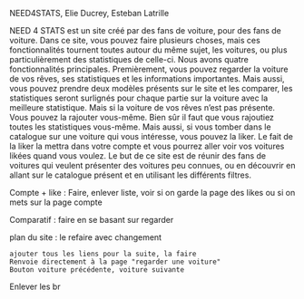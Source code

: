 NEED4STATS, Elie Ducrey, Esteban Latrille

NEED 4 STATS est un site créé par des fans de voiture, pour des fans de voiture. Dans ce site, vous pouvez faire plusieurs choses, mais ces fonctionnalités tournent toutes autour du même sujet, les voitures, ou plus particulièrement des statistiques de celle-ci. Nous avons quatre fonctionnalités principales. Premièrement, vous pouvez regarder la voiture de vos rêves, ses statistiques et les informations importantes. Mais aussi, vous pouvez prendre deux modèles présents sur le site et les comparer, les statistiques seront surlignés pour chaque partie sur la voiture avec la meilleure statistique. Mais si la voiture de vos rêves n’est pas présente. Vous pouvez la rajouter vous-même. Bien sûr il faut que vous rajoutiez toutes les statistiques vous-même. Mais aussi, si vous tomber dans le catalogue sur une voiture qui vous intéresse, vous pouvez la liker. Le fait de la liker la mettra dans votre compte et vous pourrez aller voir vos voitures likées quand vous voulez. Le but de ce site est de réunir des fans de voitures qui veulent présenter des voitures peu connues, ou en découvrir en allant sur le catalogue présent et en utilisant les différents filtres.



Compte + like :
    Faire, enlever liste, voir si on garde la page des likes ou si on mets sur la page compte

Comparatif :
    faire en se basant sur regarder

plan du site :
    le refaire avec changement

    ajouter tous les liens pour la suite, la faire
    Renvoie directement à la page "regarder une voiture"
    Bouton voiture précédente, voiture suivante

Enlever les br


